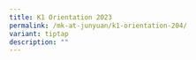 ```yaml
---
title: K1 Orientation 2023
permalink: /mk-at-junyuan/k1-orientation-204/
variant: tiptap
description: ""
---
```

